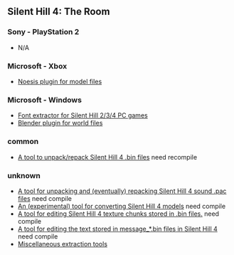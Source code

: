 ## Silent Hill 4: The Room

### Sony - PlayStation 2

* N/A

### Microsoft - Xbox

* [Noesis plugin for model files](https://reshax.com/topic/513-silent-hill-4-xbox-models-bin/#comment-2181)

### Microsoft - Windows

* [Font extractor for Silent Hill 2/3/4 PC games](https://github.com/belek666/fontsh234)
* [Blender plugin for world files](https://github.com/HunterStanton/sh4worldmeshimport)

### common

* [A tool to unpack/repack Silent Hill 4 .bin files](https://github.com/HunterStanton/sh4bin) need recompile

### unknown

* [A tool for unpacking and (eventually) repacking Silent Hill 4 sound .pac files](https://github.com/HunterStanton/sh4pac) need compile
* [An (experimental) tool for converting Silent Hill 4 models](https://github.com/HunterStanton/sh4modeltool) need compile
* [A tool for editing Silent Hill 4 texture chunks stored in .bin files.](https://github.com/HunterStanton/sh4texturetool) need compile
* [A tool for editing the text stored in message_*.bin files in Silent Hill 4](https://github.com/HunterStanton/sh4texteditor) need compile
* [Miscellaneous extraction tools](https://github.com/Nisto/extractors)
